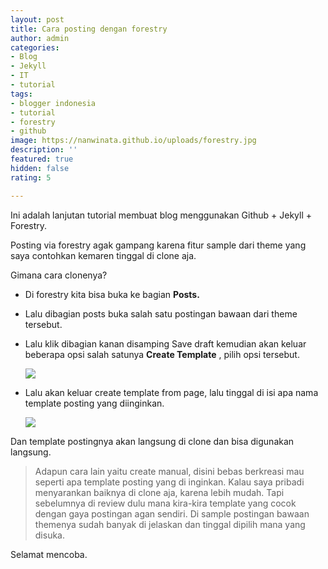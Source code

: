 ```yaml
---
layout: post
title: Cara posting dengan forestry
author: admin
categories:
- Blog
- Jekyll
- IT
- tutorial
tags:
- blogger indonesia
- tutorial
- forestry
- github
image: https://nanwinata.github.io/uploads/forestry.jpg
description: ''
featured: true
hidden: false
rating: 5

---
```

Ini adalah lanjutan tutorial membuat blog menggunakan Github + Jekyll + Forestry.

Posting via forestry agak gampang karena fitur sample dari theme yang saya contohkan kemaren tinggal di clone aja.

Gimana cara clonenya?

* Di forestry kita bisa buka ke bagian **Posts.**
* Lalu dibagian posts buka salah satu postingan bawaan dari theme tersebut.
* Lalu klik dibagian kanan disamping Save draft kemudian akan keluar beberapa opsi salah satunya **Create Template** , pilih opsi tersebut.

  ![](https://nanwinata.github.io/uploads/templatecreate.png)
* Lalu akan keluar create template from page, lalu tinggal di isi apa nama template posting yang diinginkan.

  ![](https://nanwinata.github.io/uploads/create2.png)

Dan template postingnya akan langsung di clone dan bisa digunakan langsung.

> Adapun cara lain yaitu create manual, disini bebas berkreasi mau seperti apa template posting yang di inginkan. Kalau saya pribadi menyarankan baiknya di clone aja, karena lebih mudah. Tapi sebelumnya di review dulu mana kira-kira template yang cocok dengan gaya postingan agan sendiri. Di sample postingan bawaan themenya sudah banyak di jelaskan dan tinggal dipilih mana yang disuka.

Selamat mencoba.